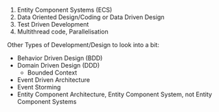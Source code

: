 
1. Entity Component Systems (ECS)
1. Data Oriented Design/Coding or Data Driven Design
2. Test Driven Development
3. Multithread code, Parallelisation


Other Types of Development/Design to look into a bit:
- Behavior Driven Design (BDD)
- Domain Driven Design (DDD)
    - Bounded Context
- Event Driven Architecture
- Event Storming
- Entity Component Architecture, Entity Component System, not Entity Component Systems
